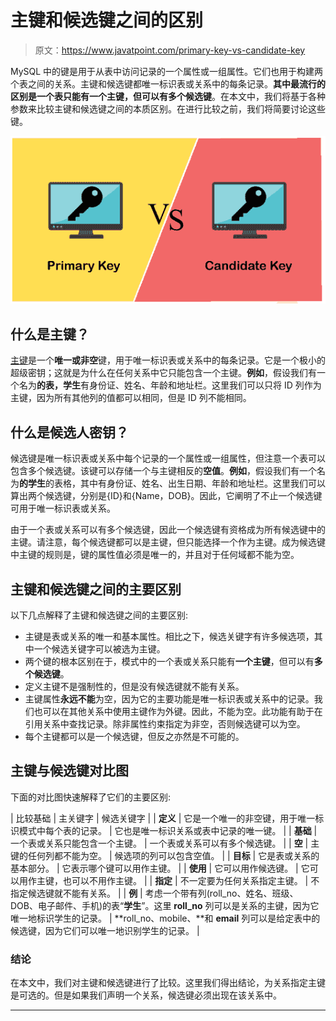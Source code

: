# 主键和候选键之间的区别

> 原文：<https://www.javatpoint.com/primary-key-vs-candidate-key>

MySQL 中的键是用于从表中访问记录的一个属性或一组属性。它们也用于构建两个表之间的关系。主键和候选键都唯一标识表或关系中的每条记录。**其中最流行的区别是一个表只能有一个主键，但可以有多个候选键**。在本文中，我们将基于各种参数来比较主键和候选键之间的本质区别。在进行比较之前，我们将简要讨论这些键。

![Primary Key vs Candidate Key](img/28e684e7e2bcca1c6e51a42029359e78.png)

## 什么是主键？

[主键](https://www.javatpoint.com/mysql-primary-key)是一个**唯一或非空**键，用于唯一标识表或关系中的每条记录。它是一个极小的超级密钥；这就是为什么在任何关系中它只能包含一个主键。**例如**，假设我们有一个名为**的表，学生**有身份证、姓名、年龄和地址栏。这里我们可以只将 ID 列作为主键，因为所有其他列的值都可以相同，但是 ID 列不能相同。

## 什么是候选人密钥？

候选键是唯一标识表或关系中每个记录的一个属性或一组属性，但注意一个表可以包含多个候选键。该键可以存储一个与主键相反的**空值**。**例如**，假设我们有一个名为**的学生**的表格，其中有身份证、姓名、出生日期、年龄和地址栏。这里我们可以算出两个候选键，分别是{ID}和{Name，DOB}。因此，它阐明了不止一个候选键可用于唯一标识表或关系。

由于一个表或关系可以有多个候选键，因此一个候选键有资格成为所有候选键中的主键。请注意，每个候选键都可以是主键，但只能选择一个作为主键。成为候选键中主键的规则是，键的属性值必须是唯一的，并且对于任何域都不能为空。

## 主键和候选键之间的主要区别

以下几点解释了主键和候选键之间的主要区别:

*   主键是表或关系的唯一和基本属性。相比之下，候选关键字有许多候选项，其中一个候选关键字可以被选为主键。
*   两个键的根本区别在于，模式中的一个表或关系只能有**一个主键**，但可以有**多个候选键**。
*   定义主键不是强制性的，但是没有候选键就不能有关系。
*   主键属性**永远不能**为空，因为它的主要功能是唯一标识表或关系中的记录。我们也可以在其他关系中使用主键作为外键。因此，不能为空。此功能有助于在引用关系中查找记录。除非属性约束指定为非空，否则候选键可以为空。
*   每个主键都可以是一个候选键，但反之亦然是不可能的。

## 主键与候选键对比图

下面的对比图快速解释了它们的主要区别:

| 比较基础 | 主关键字 | 候选关键字 |
| **定义** | 它是一个唯一的非空键，用于唯一标识模式中每个表的记录。 | 它也是唯一标识关系或表中记录的唯一键。 |
| **基础** | 一个表或关系只能包含一个主键。 | 一个表或关系可以有多个候选键。 |
| **空** | 主键的任何列都不能为空。 | 候选项的列可以包含空值。 |
| **目标** | 它是表或关系的基本部分。 | 它表示哪个键可以用作主键。 |
| **使用** | 它可以用作候选键。 | 它可以用作主键，也可以不用作主键。 |
| **指定** | 不一定要为任何关系指定主键。 | 不指定候选键就不能有关系。 |
| **例** | 考虑一个带有列(roll_no、姓名、班级、DOB、电子邮件、手机)的表“**学生**”。这里 **roll_no** 列可以是关系的主键，因为它唯一地标识学生的记录。 | **roll_no、mobile、**和 **email** 列可以是给定表中的候选键，因为它们可以唯一地识别学生的记录。 |

### 结论

在本文中，我们对主键和候选键进行了比较。这里我们得出结论，为关系指定主键是可选的。但是如果我们声明一个关系，候选键必须出现在该关系中。

* * *